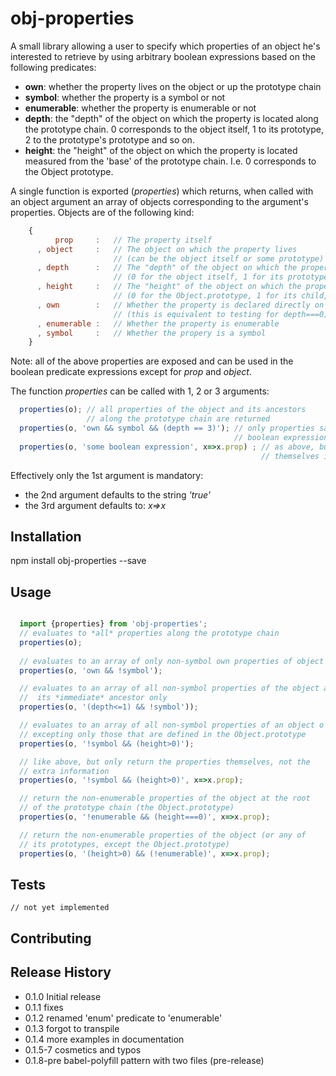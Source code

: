 obj-properties
=========

A small library allowing a user to specify which properties of an
object he's interested to retrieve by using arbitrary boolean expressions
based on the following predicates:

* **own**: whether the property lives on the object or up the prototype chain
* **symbol**: whether the property is a symbol or not
* **enumerable**: whether the property is enumerable or not
* **depth**: the "depth" of the object on which the property is located along the prototype chain.
        0 corresponds to the object itself, 1 to its prototype, 2 to the prototype's prototype
         and so on.
* **height**: the "height" of the object on which the property is located measured from the 'base'
      of the prototype chain. I.e. 0 corresponds to the Object prototype.

A single function is exported (*properties*) which returns, when called with an object argument
an array of objects corresponding to the argument's properties. Objects are of the following kind:

```javascript
    {
          prop     :   // The property itself
      , object     :   // The object on which the property lives
                       // (can be the object itself or some prototype)
      , depth      :   // The "depth" of the object on which the property is declared
                       // (0 for the object itself, 1 for its prototype)
      , height     :   // The "height" of the object on which the property is declared
                       // (0 for the Object.prototype, 1 for its child, etc.)
      , own        :   // Whether the property is declared directly on the object passed as argument
                       // (this is equivalent to testing for depth===0)
      , enumerable :   // Whether the property is enumerable
      , symbol     :   // Whether the propery is a symbol
    }
```

Note: all of the above properties are exposed and can be used in the boolean predicate expressions except for *prop* and
*object*.


The function *properties* can be called with 1, 2 or 3 arguments:

```javascript
  properties(o); // all properties of the object and its ancestors
                 // along the prototype chain are returned
  properties(o, 'own && symbol && (depth == 3)'); // only properties satisfying the arbitrary
                                                  // boolean expression are returned
  properties(o, 'some boolean expression', x=>x.prop) ; // as above, but only return the properties
                                                        // themselves in the returned array

```

Effectively only the 1st argument is mandatory:

* the 2nd argument defaults to the string *'true'*
* the 3rd argument defaults to: *x=>x*

## Installation

  npm install obj-properties --save

## Usage

```javascript

  import {properties} from 'obj-properties';
  // evaluates to *all* properties along the prototype chain
  properties(o);
  
  // evaluates to an array of only non-symbol own properties of object o
  properties(o, 'own && !symbol');

  // evaluates to an array of all non-symbol properties of the object and
  //  its *immediate* ancestor only
  properties(o, '(depth<=1) && !symbol'));

  // evaluates to an array of all non-symbol properties of an object o
  // excepting only those that are defined in the Object.prototype
  properties(o, '!symbol && (height>0)');

  // like above, but only return the properties themselves, not the
  // extra information
  properties(o, '!symbol && (height>0)', x=>x.prop);

  // return the non-enumerable properties of the object at the root
  // of the prototype chain (the Object.prototype)
  properties(o, '!enumerable && (height===0)', x=>x.prop);

  // return the non-enumerable properties of the object (or any of
  // its prototypes, except the Object.prototype)
  properties(o, '(height>0) && (!enumerable)', x=>x.prop);
```


## Tests

    // not yet implemented

## Contributing



## Release History

* 0.1.0 Initial release
* 0.1.1 fixes
* 0.1.2 renamed 'enum' predicate to 'enumerable'
* 0.1.3 forgot to transpile
* 0.1.4 more examples in documentation
* 0.1.5-7 cosmetics and typos
* 0.1.8-pre babel-polyfill pattern with two files (pre-release)